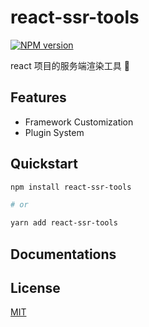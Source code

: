 # react-ssr-tools

[![NPM version](https://img.shields.io/npm/v/react-ssr-tools.svg?style=flat-square)](https://npmjs.org/package/react-ssr-tools)

react 项目的服务端渲染工具 🔧

## Features

+ Framework Customization
+ Plugin System

## Quickstart

```bash
npm install react-ssr-tools

# or

yarn add react-ssr-tools
```

## Documentations

## License
[MIT](LICENSE)
